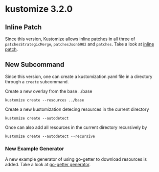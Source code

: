 # kustomize 3.2.0


## Inline Patch
Since this version, Kustomize allows inline patches in all three of `patchesStrategicMerge`, `patchesJson6902` and `patches`. Take a look at [inline patch](../examples/inlinePatch.md).

## New Subcommand

Since this version, one can create a kustomization.yaml file in a directory through a `create` subcommand.

Create a new overlay from the base ../base
```
kustomize create --resources ../base
```

Create a new kustomization detecing resources in the current directory
```
kustomize create --autodetect
```

Once can also add all resources in the current directory recursively by

```
kustomize create --autodetect --recursive
```

### New Example Generator
A new example generator of using go-getter to download resources is added. Take a look at [go-getter generator](../examples/goGetterGeneratorPlugin.md).

